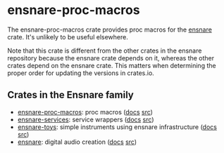 # ensnare-proc-macros

The ensnare-proc-macros crate provides proc macros for the
[ensnare](https://crates.io/crates/ensnare-proc-macros) crate. It's unlikely to
be useful elsewhere.

Note that this crate is different from the other crates in the ensnare
repository because the ensnare crate depends on it, whereas the other crates
depend on the ensnare crate. This matters when determining the proper order for
updating the versions in crates.io.

## Crates in the Ensnare family

* [ensnare-proc-macros](https://crates.io/crates/ensnare-proc-macros): proc macros ([docs](https://docs.rs/ensnare-proc-macros/) [src](https://github.com/ensnare-org/ensnare/tree/main/crates/proc-macros))
* [ensnare-services](https://crates.io/crates/ensnare-services): service wrappers ([docs](https://docs.rs/ensnare-services/) [src](https://github.com/ensnare-org/ensnare/tree/main/crates/services))
* [ensnare-toys](https://crates.io/crates/ensnare-toys): simple instruments using ensnare infrastructure ([docs](https://docs.rs/ensnare-toys/) [src](https://github.com/ensnare-org/ensnare/tree/main/crates/toys))
* [ensnare](https://crates.io/crates/ensnare): digital audio creation ([docs](https://docs.rs/ensnare/) [src](https://github.com/ensnare-org/ensnare))
